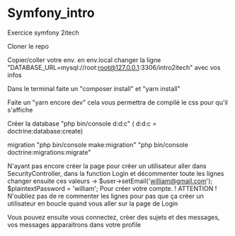 # Symfony_intro
Exercice symfony 2itech

Cloner le repo

Copier/coller votre env. en env.local
changer la ligne "DATABASE_URL=mysql://root:root@127.0.0.1:3306/intro2itech" avec vos infos

Dans le terminal faite un "composer install" et "yarn install"

Faite un "yarn encore dev" cela vous permettra de compilé le css pour qu'il s'affiche

Créer la database "php bin/console d:d:c" ( d:d:c = doctrine:database:create)

migration "php bin/console make:migration"
          "php bin/console doctrine:migrations:migrate"

N'ayant pas encore créer la page pour créer un utilisateur aller dans SecurityController, dans la function Login et décommenter toute les lignes
changer ensuite ces valeurs -> $user->setEmail('william@gmail.com');
                               $plaintextPassword = 'william';
Pour créer votre compte. 
! ATTENTION ! N'oubliez pas de re commenter les lignes pour pas que ça créer un utilisateur en boucle quand vous aller sur la page de Login 

Vous pouvez ensuite vous connectez, créer des sujets et des messages, vos messages apparaitrons dans votre profile
